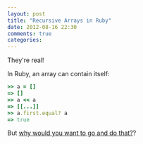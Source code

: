 ```yaml
---
layout: post
title: "Recursive Arrays in Ruby"
date: 2012-08-16 22:30
comments: true
categories: 
---
```


They're real!

In Ruby, an array can contain itself:

```ruby
>> a = []
=> []
>> a << a
=> [[...]]
>> a.first.equal? a
=> true
```
<!-- more -->

But [why would you want to go and do that?](http://stackoverflow.com/questions/10606734/what-are-recursive-arrays-good-for)?
